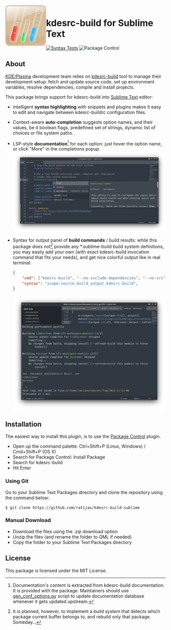 <img src="logo.png" alt="logo" align="left" width="128px"/>

# kdesrc-build for Sublime Text

[![Syntax Tests](https://github.com/ratijas/kdesrc-build-sublime/actions/workflows/syntax.yml/badge.svg?branch=master)](https://github.com/ratijas/kdesrc-build-sublime/actions/workflows/syntax.yml)
![Package Control](https://img.shields.io/packagecontrol/dm/kdesrc-build)

## About

[KDE/Plasma](https://kde.org/) development team relies on [kdesrc-build](https://invent.kde.org/sdk/kdesrc-build) tool to manage their development setup: fetch and update source code, set up environment variables, resolve dependencies, compile and install projects.

This package brings support for kdesrc-build into [Sublime Text](https://www.sublimetext.com/) editor:

- intelligent **syntax highlighting** with snippets and plugins makes it easy to edit and navigate between kdesrc-buildrc configuration files.
- Context-aware **auto-completion** suggests option names, and their values, be it boolean flags, predefined set of strings, dynamic list of choices or file system paths.
- LSP-style **documentation**[^1] for each option: just hover the option name, or click "More" in the completions popup.
    ![Completions and documentation](./doc/completion-with-docs.png "Completions and documentation")
- Syntax for output panel of **build commands** / build results: while this package does not[^2] provide any \*.sublime-build build system definitions, you may easily add your own (with exact kdesrc-build invocation command that fits your needs), and get nice colorful output like in real terminal:
    ```json
    {
        "cmd": ["kdesrc-build", "--no-include-dependencies", "--no-src", "kirigami"],
        "syntax": "scope:source.build_output.kdesrc-build",
    }
    ```

    ![Output panel](./doc/output-panel.png)

## Installation

The easiest way to install this plugin, is to use the [Package Control](https://packagecontrol.io/) plugin.

 - Open up the command palette: Ctrl+Shift+P (Linux, Windows) / Cmd+Shift+P (OS X)
 - Search for Package Control: Install Package
 - Search for kdesrc-build
 - Hit Enter

### Using Git

Go to your Sublime Text Packages directory and clone the repository using the command below:

    $ git clone https://github.com/ratijas/kdesrc-build-sublime

### Manual Download

 - Download the files using the .zip download option
 - Unzip the files (and rename the folder to QML if needed)
 - Copy the folder to your Sublime Text Packages directory

## License

This package is licensed under the MIT License.

[^1]: Documentation's content is extracted from kdesrc-build documentation. It is provided with the package. Maintainers should use [gen_conf_options.py](./plugins/gen_conf_options.py) script to update documentation database whenever it gets updated upstream.
[^2]: It is planned, however, to implement a build system that detects which package current buffer belongs to, and rebuild only that package. Someday…
